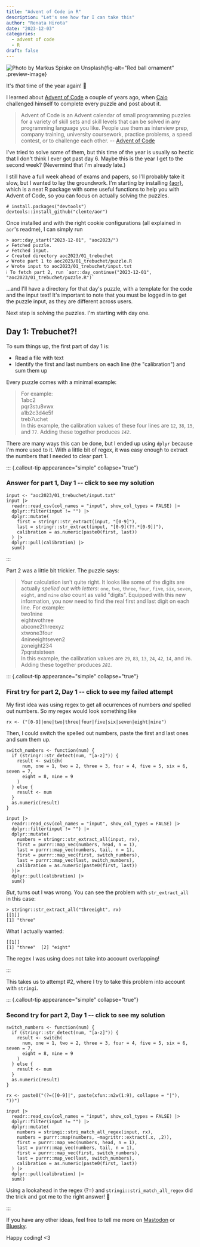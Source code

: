 ```yaml
---
title: "Advent of Code in R"
description: "Let's see how far I can take this"
author: "Renata Hirota"
date: "2023-12-03"
categories: 
  - advent of code
  - R
draft: false
---
```


![Photo by <a href="https://unsplash.com/@markusspiske?utm_content=creditCopyText&utm_medium=referral&utm_source=unsplash">Markus Spiske</a> on <a href="https://unsplash.com/photos/closeup-photo-of-red-ball-ornament-on-surface-AF_4tBQjdtc?utm_content=creditCopyText&utm_medium=referral&utm_source=unsplash">Unsplash</a>
  ](xmas.webp){fig-alt="Red ball ornament" .preview-image}

It's _that_ time of the year again! 🎄

I learned about [Advent of Code](https://adventofcode.com/2023/about) a couple
of years ago, when [Caio](https://github.com/clente) challenged himself to
complete every puzzle and post about it.

> Advent of Code is an Advent calendar of small programming puzzles for a
variety of skill sets and skill levels that can be solved in any programming
language you like. People use them as interview prep, company training,
university coursework, practice problems, a speed contest, or to challenge each
other. -- [Advent of Code](https://adventofcode.com/2023/about)

I've tried to solve some of them, but this time of the year is usually so hectic
that I don't think I ever got past day 6. Maybe this is the year I get to the
second week? (Nevermind that I'm already late.)

I still have a full week ahead of exams and papers, so I'll probably take it
slow, but I wanted to lay the groundwork. I'm starting by installing
[{aor}](https://github.com/clente/aor), which is a neat R package with some
useful functions to help you with Advent of Code, so you can focus on actually
solving the puzzles.

```
# install.packages("devtools")
devtools::install_github("clente/aor")
```

Once installed and with the right cookie configurations (all explained in
`aor`'s readme), I can simply run

```
> aor::day_start("2023-12-01", "aoc2023/")
✔ Fetched puzzle.
✔ Fetched input.
✔ Created directory aoc2023/01_trebuchet
✔ Wrote part 1 to aoc2023/01_trebuchet/puzzle.R                                                                                        
✔ Wrote input to aoc2023/01_trebuchet/input.txt                                                                                        
ℹ To fetch part 2, run `aor::day_continue("2023-12-01", "aoc2023/01_trebuchet/puzzle.R")`
```

...and I'll have a directory for that day's puzzle, with a template for the code
and the input text! It's important to note that you must be logged in to get the
puzzle input, as they are different across users.

Next step is solving the puzzles. I'm starting with day one.

## Day 1: Trebuchet?!

To sum things up, the first part of day 1 is:

- Read a file with text
- Identify the first and last numbers on each line (the "calibration") and sum
  them up

Every puzzle comes with a minimal example:

> For example:  
    1abc2  
    pqr3stu8vwx  
    a1b2c3d4e5f  
    treb7uchet  
In this example, the calibration values of these four lines are `12`,
`38`, `15`, and `77`. Adding these together produces *`142`*.


There are many ways this can be done, but I ended up using `dplyr` because I'm
more used to it. With a little bit of regex, it was easy enough to extract the
numbers that I needed to clear part 1.


::: {.callout-tip appearance="simple" collapse="true"}
### Answer for part 1, Day 1 -- click to see my solution

```
input <- "aoc2023/01_trebuchet/input.txt"
input |>
  readr::read_csv(col_names = "input", show_col_types = FALSE) |>
  dplyr::filter(input != "") |>
  dplyr::mutate(
    first = stringr::str_extract(input, "[0-9]"),
    last = stringr::str_extract(input, "[0-9](?!.*[0-9])"),
    calibration = as.numeric(paste0(first, last))
  ) |>
  dplyr::pull(calibration) |>
  sum()
  ```
:::

Part 2 was a little bit trickier. The puzzle says:

> Your calculation isn't quite right. It looks like some of the digits are
actually *spelled out with letters*: `one`, `two`, `three`, `four`,
`five`, `six`, `seven`, `eight`, and `nine` *also* count as valid
"digits".
Equipped with this new information, you now need to find the real first
and last digit on each line. For example:  
    two1nine  
    eightwothree  
    abcone2threexyz  
    xtwone3four  
    4nineeightseven2  
    zoneight234  
    7pqrstsixteen  
In this example, the calibration values are `29`, `83`, `13`, `24`,
`42`, `14`, and `76`. Adding these together produces *`281`*.

::: {.callout-tip appearance="simple" collapse="true"}
### First try for part 2, Day 1 -- click to see my failed attempt

My first idea was using regex to get all ocurrences of numbers _and_ spelled out
numbers. So my regex would look something like

```
rx <- ("[0-9]|one|two|three|four|five|six|seven|eight|nine")
```

Then, I could switch the spelled out numbers, paste the first and last ones and sum them up.

```
switch_numbers <- function(num) {
  if (stringr::str_detect(num, "[a-z]")) {
    result <- switch(
      num, one = 1, two = 2, three = 3, four = 4, five = 5, six = 6, seven = 7,
      eight = 8, nine = 9
    )
  } else {
    result <- num
  }
  as.numeric(result)
}

input |>
  readr::read_csv(col_names = "input", show_col_types = FALSE) |>
  dplyr::filter(input != "") |>
  dplyr::mutate(
    numbers = stringr::str_extract_all(input, rx),
    first = purrr::map_vec(numbers, head, n = 1),
    last = purrr::map_vec(numbers, tail, n = 1),
    first = purrr::map_vec(first, switch_numbers),
    last = purrr::map_vec(last, switch_numbers),
    calibration = as.numeric(paste0(first, last))
  )|>
  dplyr::pull(calibration) |>
  sum()
```

*But*, turns out I was wrong. You can see the problem with `str_extract_all` in this case:

```
> stringr::str_extract_all("threeight", rx)
[[1]]
[1] "three"
```
What I actually wanted:
```
[[1]]
[1] "three"  [2] "eight"
```

The regex I was using does not take into account overlapping!

:::

This takes us to attempt #2, where I try to take this problem into account with `stringi`.

::: {.callout-tip appearance="simple" collapse="true"}
### Second try for part 2, Day 1 -- click to see my solution

```
switch_numbers <- function(num) {
  if (stringr::str_detect(num, "[a-z]")) {
    result <- switch(
      num, one = 1, two = 2, three = 3, four = 4, five = 5, six = 6, seven = 7,
      eight = 8, nine = 9
    )
  } else {
    result <- num
  }
  as.numeric(result)
}

rx <- paste0("(?=([0-9]|", paste(xfun::n2w(1:9), collapse = "|"), "))")

input |>
  readr::read_csv(col_names = "input", show_col_types = FALSE) |>
  dplyr::filter(input != "") |>
  dplyr::mutate(
    numbers = stringi::stri_match_all_regex(input, rx),
    numbers = purrr::map(numbers, ~magrittr::extract(.x, ,2)),
    first = purrr::map_vec(numbers, head, n = 1),
    last = purrr::map_vec(numbers, tail, n = 1),
    first = purrr::map_vec(first, switch_numbers),
    last = purrr::map_vec(last, switch_numbers),
    calibration = as.numeric(paste0(first, last))
  ) |>
  dplyr::pull(calibration) |>
  sum()
```

Using a lookahead in the regex (?=) and `stringi::stri_match_all_regex` did the
trick and got me to the right answer! 🥳

:::

If you have any other ideas, feel free to tell me more on [Mastodon](https://fosstodon.org/@rmhirota) or [Bluesky](https://bsky.app/profile/hirota.dev).

Happy coding! <3